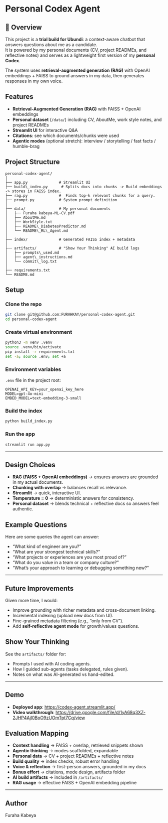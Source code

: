 # Personal Codex Agent

## 📌 Overview
This project is a **trial build for Ubundi**: a context-aware chatbot that answers questions about me as a candidate.  
It is powered by my personal documents (CV, project READMEs, and reflective notes) and serves as a lightweight first version of my **personal Codex**.

The system uses **retrieval-augmented generation (RAG)** with OpenAI embeddings + FAISS to ground answers in my data, then generates responses in my own voice.

## Features
- **Retrieval-Augmented Generation (RAG)** with FAISS + OpenAI embeddings
- **Personal dataset** (`/data/`) including CV, AboutMe, work style notes, and project READMEs
- **Streamlit UI** for interactive Q&A
- **Citations**: see which documents/chunks were used
- **Agentic modes** (optional stretch): interview / storytelling / fast facts / humble-brag


## Project Structure
```
personal-codex-agent/
│
├── app.py              # Streamlit UI
├── build\_index.py      # Splits docs into chunks -> Build embeddings -> stores in FAISS index. 
├── rag.py              #  Finds top-k relevant chunks for a query.
├── prompt.py           # System prompt definition
│
├── data/               # My personal documents
│   ├── Furaha kabeya-ML-CV.pdf
│   ├── AboutMe.md
│   ├── WorkStyle.txt
│   ├── README\_DiabetesPredictor.md
│   └── README\_RL\_Agent.md
│
├── index/              # Generated FAISS index + metadata
│
├── artifacts/          # "Show Your Thinking" AI build logs
│   ├── prompts\_used.md
│   ├── agent\_instructions.md
│   └── commit\_log.txt
│
├── requirements.txt
└── README.md

````
## Setup

### Clone the repo
```bash
git clone git@github.com:FURAHKAY/personal-codex-agent.git
cd personal-codex-agent
````

### Create virtual environment

```bash
python3 -m venv .venv
source .venv/bin/activate
pip install -r requirements.txt
set -a; source .env; set +a  
```

### Environment variables

`.env` file in the project root:

```env
OPENAI_API_KEY=your_openai_key_here
MODEL=gpt-4o-mini
EMBED_MODEL=text-embedding-3-small

```

### Build the index

```bash
python build_index.py
```

### Run the app

```bash
streamlit run app.py
```

---

## Design Choices

* **RAG (FAISS + OpenAI embeddings)** → ensures answers are grounded in my actual documents.
* **Chunking with overlap** → balances recall vs relevance.
* **Streamlit** → quick, interactive UI.
* **Temperature = 0** → deterministic answers for consistency.
* **Personal dataset** → blends technical + reflective docs so answers feel authentic.


## Example Questions

Here are some queries the agent can answer:

* “What kind of engineer are you?”
* “What are your strongest technical skills?”
* “What projects or experiences are you most proud of?”
* “What do you value in a team or company culture?”
* “What’s your approach to learning or debugging something new?”

---

## Future Improvements

Given more time, I would:

* Improve grounding with richer metadata and cross-document linking.
* Incremental indexing (upload new docs from UI).
* Fine-grained metadata filtering (e.g., “only from CV”).
* Add **self-reflective agent mode** for growth/values questions.



## Show Your Thinking

See the `artifacts/` folder for:

* Prompts I used with AI coding agents.
* How I guided sub-agents (tasks delegated, rules given).
* Notes on what was AI-generated vs hand-edited.
---

## Demo

* **Deployed app**: https://codex-agent.streamlit.app/
* **Video walkthrough**: https://drive.google.com/file/d/1yA68q3XZ-2JHP4AjI0BoO9zUOmTpt7Cq/view

## Evaluation Mapping

* **Context handling** → FAISS + overlap, retrieved snippets shown
* **Agentic thinking** → modes scaffolded, expandable
* **Personal data** → CV + project READMEs + reflective notes
* **Build quality** → index checks, robust error handling
* **Voice & reflection** → first-person answers, grounded in my docs
* **Bonus effort** → citations, mode design, artifacts folder
* **AI build artifacts** → included in `/artifacts/`
* **RAG usage** → effective FAISS + OpenAI embedding pipeline

---

## Author
Furaha Kabeya
